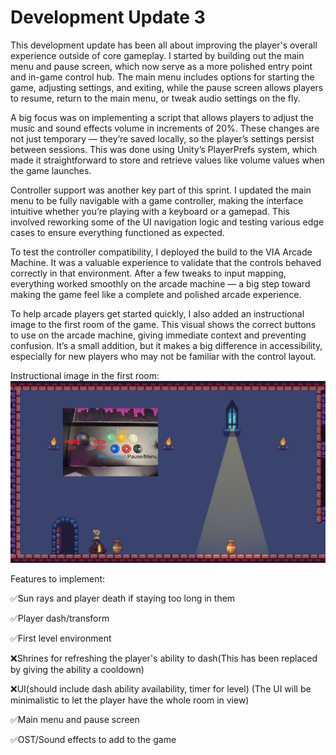 # Development Update 3

This development update has been all about improving the player's overall experience outside of core gameplay. I started by building out the main menu and pause screen, which now serve as a more polished entry point and in-game control hub. The main menu includes options for starting the game, adjusting settings, and exiting, while the pause screen allows players to resume, return to the main menu, or tweak audio settings on the fly.

A big focus was on implementing a script that allows players to adjust the music and sound effects volume in increments of 20%. These changes are not just temporary — they’re saved locally, so the player’s settings persist between sessions. This was done using Unity’s PlayerPrefs system, which made it straightforward to store and retrieve values like volume values when the game launches.

Controller support was another key part of this sprint. I updated the main menu to be fully navigable with a game controller, making the interface intuitive whether you’re playing with a keyboard or a gamepad. This involved reworking some of the UI navigation logic and testing various edge cases to ensure everything functioned as expected.

To test the controller compatibility, I deployed the build to the VIA Arcade Machine. It was a valuable experience to validate that the controls behaved correctly in that environment. After a few tweaks to input mapping, everything worked smoothly on the arcade machine — a big step toward making the game feel like a complete and polished arcade experience.

To help arcade players get started quickly, I also added an instructional image to the first room of the game. This visual shows the correct buttons to use on the arcade machine, giving immediate context and preventing confusion. It’s a small addition, but it makes a big difference in accessibility, especially for new players who may not be familiar with the control layout.

Instructional image in the first room:
![Alt text](Images/FirstRoom.png)

Features to implement:

✅Sun rays and player death if staying too long in them

✅Player dash/transform

✅First level environment

❌Shrines for refreshing the player's ability to dash(This has been replaced by giving the ability a cooldown)

❌UI(should include dash ability availability, timer for level) (The UI will be minimalistic to let the player have the whole room in view)

✅Main menu and pause screen

✅OST/Sound effects to add to the game
